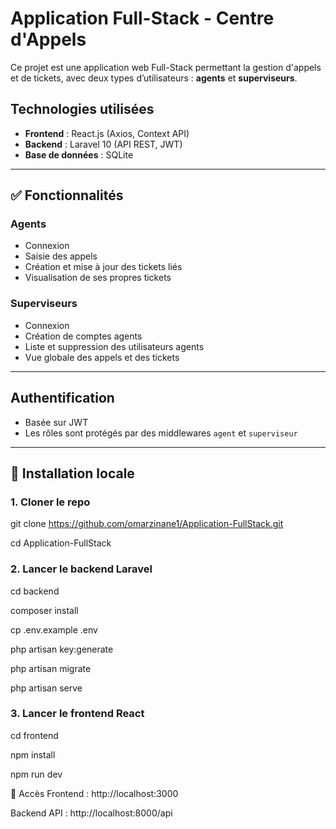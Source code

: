 # Application Full-Stack - Centre d'Appels

Ce projet est une application web Full-Stack permettant la gestion d'appels et de tickets, avec deux types d’utilisateurs : **agents** et **superviseurs**.

## Technologies utilisées

- **Frontend** : React.js (Axios, Context API)
- **Backend** : Laravel 10 (API REST, JWT)
- **Base de données** : SQLite

---

## ✅ Fonctionnalités

### Agents
- Connexion
- Saisie des appels
- Création et mise à jour des tickets liés
- Visualisation de ses propres tickets

### Superviseurs
- Connexion
- Création de comptes agents
- Liste et suppression des utilisateurs agents
- Vue globale des appels et des tickets

---

## Authentification

- Basée sur JWT 
- Les rôles sont protégés par des middlewares `agent` et `superviseur`

---

## 🚀 Installation locale

### 1. Cloner le repo


git clone https://github.com/omarzinane1/Application-FullStack.git

cd Application-FullStack

### 2. Lancer le backend Laravel

cd backend

composer install

cp .env.example .env

php artisan key:generate

php artisan migrate

php artisan serve

### 3. Lancer le frontend React

cd frontend

npm install

npm run dev

🔗 Accès
Frontend : http://localhost:3000

Backend API : http://localhost:8000/api



